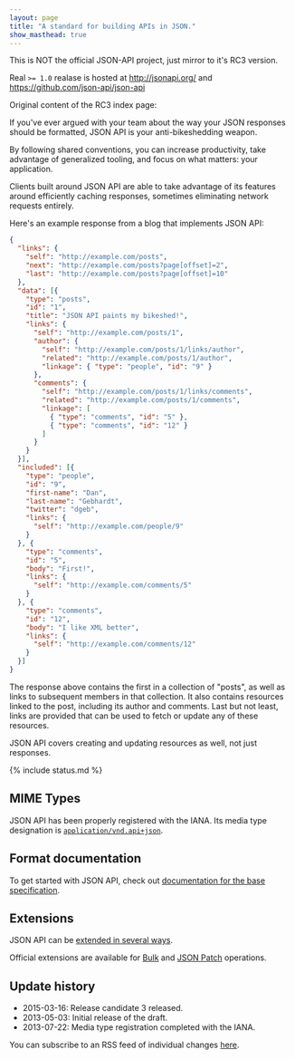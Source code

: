 ```yaml
---
layout: page
title: "A standard for building APIs in JSON."
show_masthead: true
---
```


This is NOT the official JSON-API project, just mirror to it's RC3 version.

Real `>= 1.0` realase is hosted at http://jsonapi.org/ and https://github.com/json-api/json-api

Original content of the RC3 index page:

If you've ever argued with your team about the way your JSON responses
should be formatted, JSON API is your anti-bikeshedding weapon.

By following shared conventions, you can increase productivity,
take advantage of generalized tooling, and focus on what
matters: your application.

Clients built around JSON API are able to take
advantage of its features around efficiently caching responses,
sometimes eliminating network requests entirely.

Here's an example response from a blog that implements JSON API:

```json
{
  "links": {
    "self": "http://example.com/posts",
    "next": "http://example.com/posts?page[offset]=2",
    "last": "http://example.com/posts?page[offset]=10"
  },
  "data": [{
    "type": "posts",
    "id": "1",
    "title": "JSON API paints my bikeshed!",
    "links": {
      "self": "http://example.com/posts/1",
      "author": {
        "self": "http://example.com/posts/1/links/author",
        "related": "http://example.com/posts/1/author",
        "linkage": { "type": "people", "id": "9" }
      },
      "comments": {
        "self": "http://example.com/posts/1/links/comments",
        "related": "http://example.com/posts/1/comments",
        "linkage": [
          { "type": "comments", "id": "5" },
          { "type": "comments", "id": "12" }
        ]
      }
    }
  }],
  "included": [{
    "type": "people",
    "id": "9",
    "first-name": "Dan",
    "last-name": "Gebhardt",
    "twitter": "dgeb",
    "links": {
      "self": "http://example.com/people/9"
    }
  }, {
    "type": "comments",
    "id": "5",
    "body": "First!",
    "links": {
      "self": "http://example.com/comments/5"
    }
  }, {
    "type": "comments",
    "id": "12",
    "body": "I like XML better",
    "links": {
      "self": "http://example.com/comments/12"
    }
  }]
}
```

The response above contains the first in a collection of "posts", as well as
links to subsequent members in that collection. It also contains resources
linked to the post, including its author and comments. Last but not least,
links are provided that can be used to fetch or update any of these
resources.

JSON API covers creating and updating resources as well, not just responses.

{% include status.md %}

## MIME Types <a href="#mime-types" id="mime-types" class="headerlink"></a>

JSON API has been properly registered with the IANA. Its media
type designation is [`application/vnd.api+json`](http://www.iana.org/assignments/media-types/application/vnd.api+json).

## Format documentation <a href="#format-documentation" id="format-documentation" class="headerlink"></a>

To get started with JSON API, check out [documentation for the base
specification](/format).

## Extensions <a href="#extensions" id="extensions" class="headerlink"></a>

JSON API can be [extended in several ways](/extensions).

Official extensions are available for [Bulk](/extensions/bulk/) and
[JSON Patch](/extensions/jsonpatch/) operations.

## Update history <a href="#update-history" id="update-history" class="headerlink"></a>

- 2015-03-16: Release candidate 3 released.
- 2013-05-03: Initial release of the draft.
- 2013-07-22: Media type registration completed with the IANA.

You can subscribe to an RSS feed of individual changes [here](https://github.com/json-api/json-api/commits.atom).
